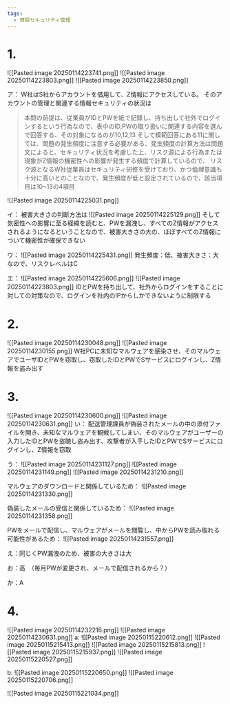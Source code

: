 ```yaml
---
tags:
  - 情報セキュリティ管理
---
```


# 1.
![[Pasted image 20250114223741.png]]
![[Pasted image 20250114223803.png]]
![[Pasted image 20250114223850.png]]

ア：
 W社はS社からアカウントを借用して、Z情報にアクセスしている。
 そのアカウントの管理と関連する情報セキュリティの状況は

>本問の前提は、従業員がIDとPWを紙で記録し、持ち出して社外でログインするという行為なので、表中のID,PWの取り扱いに関連する内容を選んで回答する、その対象になるのが10,12,13
>そして模範回答にある11に関しては、問題の発生頻度に注意する必要がある、発生頻度の計算方法は問題文によると、セキュリティ状況を考慮した上、リスク源による行為または現象がZ情報の機密性への影響が発生する頻度で計算しているので、
>リスク源となるW社従業員はセキュリティ研修を受けており、かつ倫理意識も十分に高いとのことなので、発生頻度が低と設定されているので、該当項目は10~13の4項目

 ![[Pasted image 20250114225031.png]]

イ：
被害大きさの判断方法は
![[Pasted image 20250114225129.png]]
そして気密性への影響に至る経緯を読むと、PWを漏洩し、すべてのZ情報がアクセスされるようになるということなので、被害大きさの大の、ほぼすべてのZ情報について機密性が確保できない

ウ：
![[Pasted image 20250114225431.png]]
発生頻度：低、被害大きさ：大なので、リスクレベルはC

エ：
![[Pasted image 20250114225606.png]]
![[Pasted image 20250114223803.png]]
IDとPWを持ち出して、社外からログインをすることに対しての対策なので、ログインを社内のIPからしかできないように制限する

# 2.
![[Pasted image 20250114230048.png]]
![[Pasted image 20250114230155.png]]
W社PCに未知なマルウェアを感染させ、そのマルウェアでユーザIDとPWを窃取し、窃取したIDとPWでSサービスにログインし、Z情報を盗み出す

# 3.
![[Pasted image 20250114230600.png]]
![[Pasted image 20250114230631.png]]
い：
配送管理課員が偽装されたメールの中の添付ファイルを開き、未知なマルウェアを観戦してしまい、そのマルウェアがユーザーの入力したIDとPWを盗聴し盗み出す、攻撃者が入手したIDとPWでSサービスにログインし、Z情報を窃取

う：
![[Pasted image 20250114231127.png]]
![[Pasted image 20250114231149.png]]
![[Pasted image 20250114231210.png]]

マルウェアのダウンロードと関係しているため：
![[Pasted image 20250114231330.png]]

偽装したメールの受信と関係しているため：
![[Pasted image 20250114231358.png]]

PWをメールで配信し、マルウェアがメールを閲覧し、中からPWを読み取れる可能性があるため：
![[Pasted image 20250114231557.png]]

え：同じくPW漏洩のため、被害の大きさは大

お：高　（毎月PWが変更され、メールで配信されるから？）

か：A

# 4.
![[Pasted image 20250114232216.png]]
![[Pasted image 20250114230631.png]]
a:
![[Pasted image 20250115220612.png]]
![[Pasted image 20250115215413.png]]
![[Pasted image 20250115215813.png]]
![[Pasted image 20250115215937.png]]
![[Pasted image 20250115220527.png]]

b:
![[Pasted image 20250115220650.png]]
![[Pasted image 20250115220706.png]]

![[Pasted image 20250115221034.png]]